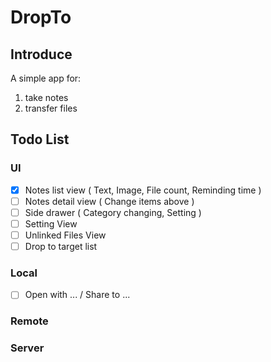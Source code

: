 # DropTo

## Introduce

A simple app for:

1. take notes
2. transfer files


## Todo List

### UI

* [x] Notes list view ( Text, Image, File count, Reminding time )
* [ ] Notes detail view ( Change items above )
* [ ] Side drawer ( Category changing, Setting )
* [ ] Setting View
* [ ] Unlinked Files View
* [ ] Drop to target list

### Local

* [ ] Open with ... / Share to ...

### Remote

### Server
